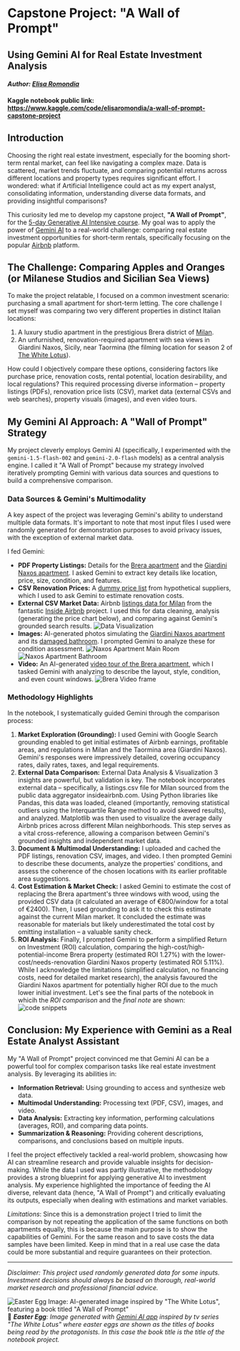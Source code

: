 # Capstone Project: "A Wall of Prompt"
## Using Gemini AI for Real Estate Investment Analysis
#### _Author: [Elisa Romondia](https://elisaromondia.it/)_
#### Kaggle notebook public link: https://www.kaggle.com/code/elisaromondia/a-wall-of-prompt-capstone-project

## Introduction

Choosing the right real estate investment, especially for the booming short-term rental market, can feel like navigating a complex maze. Data is scattered, market trends fluctuate, and comparing potential returns across different locations and property types requires significant effort. I wondered: what if Artificial Intelligence could act as my expert analyst, consolidating information, understanding diverse data formats, and providing insightful comparisons?

This curiosity led me to develop my capstone project, **"A Wall of Prompt"**, for the [5-day Generative AI Intensive course](https://rsvp.withgoogle.com/events/google-generative-ai-intensive). My goal was to apply the power of [Gemini AI](https://gemini.google.com/) to a real-world challenge: comparing real estate investment opportunities for short-term rentals, specifically focusing on the popular [Airbnb](https://www.airbnb.com/) platform.

## The Challenge: Comparing Apples and Oranges (or Milanese Studios and Sicilian Sea Views)

To make the project relatable, I focused on a common investment scenario: purchasing a small apartment for short-term letting. The core challenge I set myself was comparing two very different properties in distinct Italian locations:

1.  A luxury studio apartment in the prestigious Brera district of [Milan](https://en.wikipedia.org/wiki/Milan).
2.  An unfurnished, renovation-required apartment with sea views in Giardini Naxos, Sicily, near Taormina (the filming location for season 2 of [The White Lotus](https://en.wikipedia.org/wiki/The_White_Lotus_season_2)).

How could I objectively compare these options, considering factors like purchase price, renovation costs, rental potential, location desirability, and local regulations? This required processing diverse information – property listings (PDFs), renovation price lists (CSV), market data (external CSVs and web searches), property visuals (images), and even video tours.

## My Gemini AI Approach: A "Wall of Prompt" Strategy

My project cleverly employs Gemini AI (specifically, I experimented with the `gemini-1.5-flash-002` and `gemini-2.0-flash` models) as a central analysis engine. I called it "A Wall of Prompt" because my strategy involved iteratively prompting Gemini with various data sources and questions to build a comprehensive comparison.

### Data Sources & Gemini's Multimodality

A key aspect of the project was leveraging Gemini's ability to understand multiple data formats. It's important to note that most input files I used were randomly generated for demonstration purposes to avoid privacy issues, with the exception of external market data.

I fed Gemini:

* **PDF Property Listings:** Details for the [Brera apartment](https://github.com/elicatinthebox/geminicapexp/blob/main/documents/breraapt.pdf) and the [Giardini Naxos apartment](https://github.com/elicatinthebox/geminicapexp/blob/main/documents/naxosapt.pdf). I asked Gemini to extract key details like location, price, size, condition, and features.
* **CSV Renovation Prices:** A [dummy price list](https://github.com/elicatinthebox/geminicapexp/blob/main/documents/dummy_prices.csv) from hypothetical suppliers, which I used to ask Gemini to estimate renovation costs.
* **External CSV Market Data:** Airbnb [listings data for Milan](https://data.insideairbnb.com/italy/lombardy/milan/2025-03-13/visualisations/listings.csv) from the fantastic [Inside Airbnb](https://insideairbnb.com/) project. I used this for data cleaning, analysis (generating the price chart below), and comparing against Gemini's grounded search results.
   ![Data Visualization](https://github.com/elicatinthebox/geminicapexp/raw/refs/heads/main/photos/avg_bnb_plot.jpg)
* **Images:** AI-generated photos simulating the [Giardini Naxos apartment](https://github.com/elicatinthebox/geminicapexp/raw/refs/heads/main/photos/naxosphotoa.jpg) and its [damaged bathroom](https://github.com/elicatinthebox/geminicapexp/raw/refs/heads/main/photos/naxosphotob.jpg). I prompted Gemini to analyze these for condition assessment.
    ![Naxos Apartment Main Room](https://github.com/elicatinthebox/geminicapexp/raw/refs/heads/main/photos/naxosphotoa.jpg)
    ![Naxos Apartment Bathroom](https://github.com/elicatinthebox/geminicapexp/raw/refs/heads/main/photos/naxosphotob.jpg)
* **Video:** An AI-generated [video tour of the Brera apartment](https://github.com/elicatinthebox/geminicapexp/blob/main/videos/breravideo.mp4), which I tasked Gemini with analyzing to describe the layout, style, condition, and even count windows.
  ![Brera Video frame](https://github.com/elicatinthebox/geminicapexp/raw/refs/heads/main/photos/brera_video.jpg)

### Methodology Highlights

In the notebook, I systematically guided Gemini through the comparison process:

1.  **Market Exploration (Grounding):** I used Gemini with Google Search grounding enabled to get initial estimates of Airbnb earnings, profitable areas, and regulations in Milan and the Taormina area (Giardini Naxos). Gemini's responses were impressively detailed, covering occupancy rates, daily rates, taxes, and legal requirements.
2.  **External Data Comparison:** External Data Analysis & Visualization
3 insights are powerful, but validation is key. The notebook incorporates external data – specifically, a listings.csv file for Milan sourced from the public data aggregator insideairbnb.com. Using Python libraries like Pandas, this data was loaded, cleaned (importantly, removing statistical outliers using the Interquartile Range method to avoid skewed results), and analyzed. Matplotlib was then used to visualize the average daily Airbnb prices across different Milan neighborhoods. This step serves as a vital cross-reference, allowing a comparison between Gemini's grounded insights and independent market data.
4.  **Document & Multimodal Understanding:** I uploaded and cached the PDF listings, renovation CSV, images, and video. I then prompted Gemini to describe these documents, analyze the properties' conditions, and assess the coherence of the chosen locations with its earlier profitable area suggestions.
5.  **Cost Estimation & Market Check:** I asked Gemini to estimate the cost of replacing the Brera apartment's three windows with wood, using the provided CSV data (it calculated an average of €800/window for a total of €2400). Then, I used grounding to ask it to check this estimate against the current Milan market. It concluded the estimate was reasonable for materials but likely underestimated the total cost by omitting installation – a valuable sanity check.
6.  **ROI Analysis:** Finally, I prompted Gemini to perform a simplified Return on Investment (ROI) calculation, comparing the high-cost/high-potential-income Brera property (estimated ROI 1.27%) with the lower-cost/needs-renovation Giardini Naxos property (estimated ROI 5.11%). While I acknowledge the limitations (simplified calculation, no financing costs, need for detailed market research), the analysis favoured the Giardini Naxos apartment for potentially higher ROI due to the much lower initial investment. Let's see the final parts of the notebook in whicih the _ROI comparison_ and the _final note_ are shown:
    ![code snippets](https://github.com/elicatinthebox/geminicapexp/raw/refs/heads/main/photos/codesnippets.png)

## Conclusion: My Experience with Gemini as a Real Estate Analyst Assistant

My "A Wall of Prompt" project convinced me that Gemini AI can be a powerful tool for complex comparison tasks like real estate investment analysis. By leveraging its abilities in:

* **Information Retrieval:** Using grounding to access and synthesize web data.
* **Multimodal Understanding:** Processing text (PDF, CSV), images, and video.
* **Data Analysis:** Extracting key information, performing calculations (averages, ROI), and comparing data points.
* **Summarization & Reasoning:** Providing coherent descriptions, comparisons, and conclusions based on multiple inputs.

I feel the project effectively tackled a real-world problem, showcasing how AI can streamline research and provide valuable insights for decision-making. While the data I used was partly illustrative, the methodology provides a strong blueprint for applying generative AI to investment analysis. My experience highlighted the importance of feeding the AI diverse, relevant data (hence, "A Wall of Prompt") and critically evaluating its outputs, especially when dealing with estimations and market variables. 

*Limitations*: Since this is a demonstration project I tried to limit the comparison by not repeating the application of the same functions on both apartments equally, this is because the main purpose is to show the capabilities of Gemini. For the same reason and to save costs the data samples have been limited. Keep in mind that in a real use case the data could be more substantial and require guarantees on their protection.

---

*Disclaimer: This project used randomly generated data for some inputs. Investment decisions should always be based on thorough, real-world market research and professional financial advice.*

![Easter Egg Image: AI-generated image inspired by "The White Lotus", featuring a book titled "A Wall of Prompt"](https://github.com/elicatinthebox/geminicapexp/raw/refs/heads/main/photos/easteregg.jpg)
 🪷  _**Easter Egg**: Image generated with [Gemini AI app](https://gemini.google.com/app) inspired by tv series "The White Lotus" where easter eggs are shown as the titles of books being read by the protagonists. In this case the book title is the title of the notebook project._

